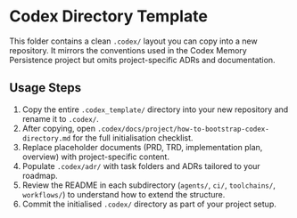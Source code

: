# Codex Directory Template

This folder contains a clean `.codex/` layout you can copy into a new repository. It mirrors the conventions used in the Codex Memory Persistence project but omits project-specific ADRs and documentation.

## Usage Steps
1. Copy the entire `.codex_template/` directory into your new repository and rename it to `.codex/`.
2. After copying, open `.codex/docs/project/how-to-bootstrap-codex-directory.md` for the full initialisation checklist.
3. Replace placeholder documents (PRD, TRD, implementation plan, overview) with project-specific content.
4. Populate `.codex/adr/` with task folders and ADRs tailored to your roadmap.
5. Review the README in each subdirectory (`agents/`, `ci/`, `toolchains/`, `workflows/`) to understand how to extend the structure.
6. Commit the initialised `.codex/` directory as part of your project setup.
